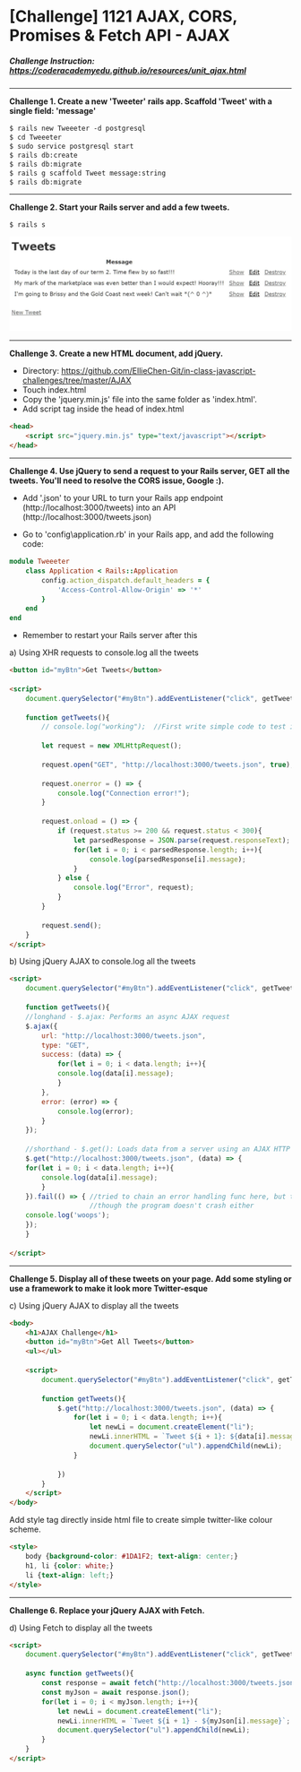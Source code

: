# [Challenge] 1121 AJAX, CORS, Promises & Fetch API - AJAX

##### Challenge Instruction: https://coderacademyedu.github.io/resources/unit_ajax.html

---

__Challenge 1.	Create a new 'Tweeter' rails app. Scaffold 'Tweet' with a single field: 'message'__
```
$ rails new Tweeeter -d postgresql
$ cd Tweeeter
$ sudo service postgresql start 
$ rails db:create
$ rails db:migrate 
$ rails g scaffold Tweet message:string 
$ rails db:migrate
```
---
__Challenge 2.	Start your Rails server and add a few tweets.__
```
$ rails s
```

![Tweets](./docs/tweets.JPG)

---

__Challenge 3.	Create a new HTML document, add jQuery.__
- Directory: https://github.com/EllieChen-Git/in-class-javascript-challenges/tree/master/AJAX
- Touch index.html
- Copy the 'jquery.min.js' file into the same folder as 'index.html'.
- Add script tag inside the head of index.html
```html
<head>
    <script src="jquery.min.js" type="text/javascript"></script>
</head>
```
---
__Challenge 4.	Use jQuery to send a request to your Rails server, GET all the tweets. You'll need to resolve the CORS issue, Google :).__

- Add '.json' to your URL to turn your Rails app endpoint (http://localhost:3000/tweets) into an API (http://localhost:3000/tweets.json)

- Go to 'config\application.rb' in your Rails app, and add the following code:
```ruby
module Tweeeter
    class Application < Rails::Application
        config.action_dispatch.default_headers = {
            'Access-Control-Allow-Origin' => '*'
        }
    end
end
```
- Remember to restart your Rails server after this

a) Using XHR requests to console.log all the tweets

```html
<button id="myBtn">Get Tweets</button>

<script>
    document.querySelector("#myBtn").addEventListener("click", getTweets);

    function getTweets(){
        // console.log("working");  //First write simple code to test if everything's working

        let request = new XMLHttpRequest();

        request.open("GET", "http://localhost:3000/tweets.json", true); // True: asynchronous

        request.onerror = () => {
            console.log("Connection error!");
        }

        request.onload = () => {
            if (request.status >= 200 && request.status < 300){
                let parsedResponse = JSON.parse(request.responseText);
                for(let i = 0; i < parsedResponse.length; i++){
                    console.log(parsedResponse[i].message);
                }
            } else {
                console.log("Error", request);
            }
        }
        
        request.send();
    }
</script>
```

b) Using jQuery AJAX to console.log all the tweets
```html
<script>
    document.querySelector("#myBtn").addEventListener("click", getTweets);

    function getTweets(){
    //longhand - $.ajax: Performs an async AJAX request
    $.ajax({
        url: "http://localhost:3000/tweets.json",
        type: "GET",
        success: (data) => {
            for(let i = 0; i < data.length; i++){
            console.log(data[i].message);
            }
        },
        error: (error) => {
            console.log(error);
        }
    });

    //shorthand - $.get(): Loads data from a server using an AJAX HTTP GET request
    $.get("http://localhost:3000/tweets.json", (data) => {
    for(let i = 0; i < data.length; i++){
        console.log(data[i].message);
        }
    }).fail(() => { //tried to chain an error handling func here, but this doesn't work
                    //though the program doesn't crash either
    console.log('woops'); 
    });
    }

</script>
```
---
__Challenge 5.	Display all of these tweets on your page. Add some styling or use a framework to make it look more Twitter-esque__

c) Using jQuery AJAX to display all the tweets

```html
<body>
    <h1>AJAX Challenge</h1>
    <button id="myBtn">Get All Tweets</button>
    <ul></ul>
    
    <script>
        document.querySelector("#myBtn").addEventListener("click", getTweets);

        function getTweets(){
            $.get("http://localhost:3000/tweets.json", (data) => {
                for(let i = 0; i < data.length; i++){
                    let newLi = document.createElement("li");
                    newLi.innerHTML = `Tweet ${i + 1}: ${data[i].message}`;
                    document.querySelector("ul").appendChild(newLi);  
                }

            })
        }
    </script>
</body>
```

Add style tag directly inside html file to create simple twitter-like colour scheme.

```html
<style>
    body {background-color: #1DA1F2; text-align: center;}
    h1, li {color: white;}
    li {text-align: left;}
</style>
```


---
__Challenge 6.	Replace your jQuery AJAX with Fetch.__

d) Using Fetch to display all the tweets

```html
<script>
    document.querySelector("#myBtn").addEventListener("click", getTweets);

    async function getTweets(){
        const response = await fetch("http://localhost:3000/tweets.json");
        const myJson = await response.json();
        for(let i = 0; i < myJson.length; i++){
            let newLi = document.createElement("li");
            newLi.innerHTML = `Tweet ${i + 1} - ${myJson[i].message}`;
            document.querySelector("ul").appendChild(newLi);      
        }
    }
</script>
```
